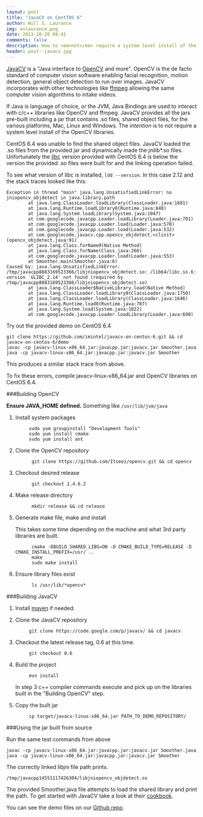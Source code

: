 ```yaml
---
layout: post
title: "JavaCV on CentTOS 6"
author: Will S. Laurance
img: wslaurance.png
date: 2013-10-28 08:41
comments: false
description: How to <em>not</em> require a system level install of the OpenCV libraries.
header: post--javacv.jpg
---
```


[JavaCV](https://code.google.com/p/javacv/) is a "Java interface to
[OpenCV](http://opencv.org/) and more". OpenCV is the de facto standard of computer vision software enabling facial recognition, motion detection, general object detection to run over images. JavaCV
incorporates with other technologies like [ffmpeg](http://www.ffmpeg.org/) allowing the same computer vision algorithms to intake videos.

If Java is language of choice, or the JVM, Java Bindings are used
to interact with c/c++ libraries like OpenCV and ffmpeg. JavaCV provides all the jars pre-built including a jar that contains .so files, shared object files, for the various platforms, Mac, Linux and Windows. The <em>intention</em> is to not require a system level install of the OpenCV libraries.

CentOS 6.4 was unable to find the shared object files. JavaCV loaded the .so files from the provided jar and dynamically made the jnilib\*.so files. Unfortunately the [libc](https://www.gnu.org/software/libc/) version provided with CentOS 6.4 is below the version the provided .so files were built for and the linking operation failed.

To see what version of libc is installed, `ldd --version`. In this case 2.12 and the stack traces looked like this:

```
Exception in thread "main" java.lang.UnsatisfiedLinkError: no jniopencv_objdetect in java.library.path
        at java.lang.ClassLoader.loadLibrary(ClassLoader.java:1681)
        at java.lang.Runtime.loadLibrary0(Runtime.java:840)
        at java.lang.System.loadLibrary(System.java:1047)
        at com.googlecode.javacpp.Loader.loadLibrary(Loader.java:701)
        at com.googlecode.javacpp.Loader.load(Loader.java:578)
        at com.googlecode.javacpp.Loader.load(Loader.java:532)
        at com.googlecode.javacv.cpp.opencv_objdetect.<clinit>(opencv_objdetect.java:91)
        at java.lang.Class.forName0(Native Method)
        at java.lang.Class.forName(Class.java:266)
        at com.googlecode.javacpp.Loader.load(Loader.java:553)
        at Smoother.main(Smoother.java:6)
Caused by: java.lang.UnsatisfiedLinkError: /tmp/javacpp8883169523366/libjniopencv_objdetect.so: /lib64/libc.so.6: version `GLIBC_2.14' not found (required by /tmp/javacpp8883169523366/libjniopencv_objdetect.so)
        at java.lang.ClassLoader$NativeLibrary.load(Native Method)
        at java.lang.ClassLoader.loadLibrary0(ClassLoader.java:1750)
        at java.lang.ClassLoader.loadLibrary(ClassLoader.java:1646)
        at java.lang.Runtime.load0(Runtime.java:787)
        at java.lang.System.load(System.java:1022)
        at com.googlecode.javacpp.Loader.loadLibrary(Loader.java:690)
```

Try out the provided demo on CentOS 6.4

```
git clone https://github.com/imintel/javacv-on-centos-6.git && cd javacv-on-centos-6/demo
javac -cp javacv-linux-x86_64.jar:javacpp.jar:javacv.jar Smoother.java
java -cp javacv-linux-x86_64.jar:javacpp.jar:javacv.jar Smoother
```

This produces a similar stack trace from above.

To fix these errors, compile javacv-linux-x86_64.jar and OpenCV libraries on CentOS 6.4.

###Building OpenCV

**Ensure JAVA_HOME defined.** Something like `/usr/lib/jvm/java`

1. Install system packages
	
			sudo yum groupinstall "Development Tools"
			sudo yum install cmake
			sudo yum install ant
			
2. Clone the OpenCV repository
			
			 git clone https://github.com/Itseez/opencv.git && cd opencv

3. Checkout desired release
			
			 git checkout 2.4.6.2
			 
4. Make release directory

			 mkdir release && cd release
			 
5. Generate make file, make and install

	This takes some time depending on the machine and what 3rd party libraries are built.


			 cmake -DBUILD_SHARED_LIBS=ON -D CMAKE_BUILD_TYPE=RELEASE -D CMAKE_INSTALL_PREFIX=/usr/ ..
			 make
			 sudo make install
			 
			 
6. Ensure library files exist
			 
			 ls /usr/lib/*opencv*
			
	

###Building JavaCV

1. Install [maven](http://maven.apache.org/download.cgi) if needed.

2. Clone the JavaCV repository

   			git clone https://code.google.com/p/javacv/ && cd javacv
   			
3. Checkout the latest release tag, 0.6 at this time.
	
			git checkout 0.6

4. Build the project
   
   			mvn install

	In step 3 c++ compiler commands execute and pick up on the libraries built in the "Building 	OpenCV" step.

5. Copy the built jar

			cp target/javacv-linux-x86_64.jar PATH_TO_DEMO_REPOSITORY/
			
###Using the jar built from source
			
Run the same test commands from above

```
javac -cp javacv-linux-x86_64.jar:javacpp.jar:javacv.jar Smoother.java
java -cp javacv-linux-x86_64.jar:javacpp.jar:javacv.jar Smoother
```

The correctly linked libjni file path prints.

```
/tmp/javacpp14551117426304/libjniopencv_objdetect.so
```

The provided Smoother.java file attempts to load the shared library and print the path.
To get started with JavaCV take a look at their [cookbook](https://code.google.com/p/javacv/wiki/OpenCV2_Cookbook_Examples).

You can see the demo files on our [Github repo](https://github.com/imintel/javacv-on-centos-6).
